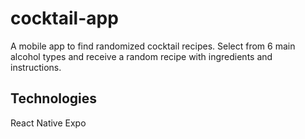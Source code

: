 # cocktail-app

A mobile app to find randomized cocktail recipes. Select from 6 main alcohol types and receive a random recipe with ingredients and instructions.

## Technologies

React Native
Expo

